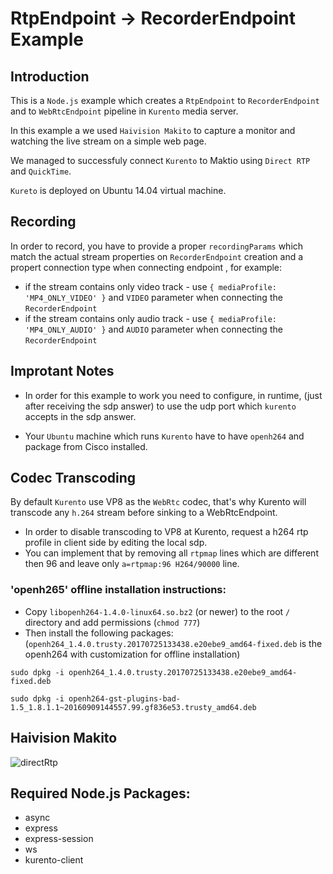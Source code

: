 # RtpEndpoint -> RecorderEndpoint Example

## Introduction

This is a `Node.js` example which creates a `RtpEndpoint` to `RecorderEndpoint` and to `WebRtcEndpoint` pipeline in `Kurento` media server. 

In this example a we used `Haivision Makito` to capture a monitor and watching the live stream on a simple web page.

We managed to successfuly connect `Kurento` to Maktio using `Direct RTP` and `QuickTime`.

`Kureto` is deployed on Ubuntu 14.04 virtual machine.

## Recording

In order to record, you have to provide a proper `recordingParams` which match the actual stream properties on `RecorderEndpoint` creation and a propert connection type when connecting endpoint , for example:
 * if the stream contains only video track - use `{ mediaProfile: 'MP4_ONLY_VIDEO' }` and `VIDEO` parameter when connecting the `RecorderEndpoint`
 * if the stream contains only audio track - use `{ mediaProfile: 'MP4_ONLY_AUDIO' }` and `AUDIO` parameter when connecting the `RecorderEndpoint`

## Improtant Notes
 
* In order for this example to work you need to configure, in runtime, (just after receiving the sdp answer) to use the udp port which `kurento` accepts in the sdp answer.

* Your `Ubuntu` machine which runs `Kurento` have to have `openh264` and package from Cisco installed.

## Codec Transcoding

By default `Kurento` use VP8 as the `WebRtc` codec, that's why Kurento will transcode any `h.264` stream before sinking to a WebRtcEndpoint.

* In order to disable transcoding to VP8 at Kurento, request a h264 rtp profile in client side by editing the local sdp.
* You can implement that by removing all `rtpmap` lines which are different then 96 and leave only `a=rtpmap:96 H264/90000` line.

### 'openh265' offline installation instructions:

 * Copy `libopenh264-1.4.0-linux64.so.bz2` (or newer) to the root `/` directory and add permissions (`chmod 777`)
 * Then install the following packages: (`openh264_1.4.0.trusty.20170725133438.e20ebe9_amd64-fixed.deb` is the openh264 with customization for offline installation)
 
```
sudo dpkg -i openh264_1.4.0.trusty.20170725133438.e20ebe9_amd64-fixed.deb

sudo dpkg -i openh264-gst-plugins-bad-1.5_1.8.1.1~20160909144557.99.gf836e53.trusty_amd64.deb
```

## Haivision Makito

![directRtp](/uploads/d5dca4a1d08e2fcc6ddac1150f18f34c/directRtp.png)

## Required Node.js Packages:

* async
* express
* express-session
* ws
* kurento-client